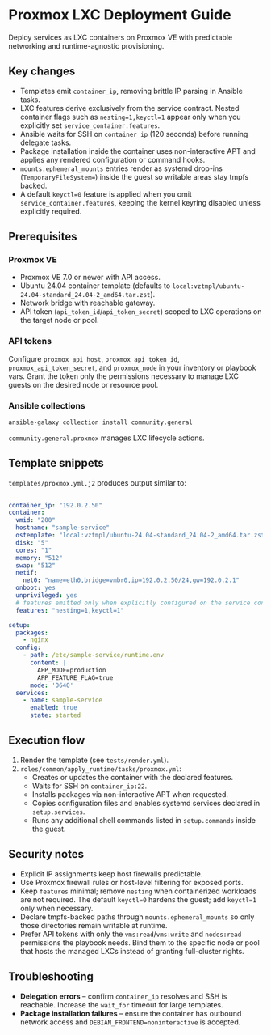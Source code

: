 # Proxmox LXC Deployment Guide

Deploy services as LXC containers on Proxmox VE with predictable networking and runtime-agnostic provisioning.

## Key changes

- Templates emit `container_ip`, removing brittle IP parsing in Ansible tasks.
- LXC features derive exclusively from the service contract. Nested container flags such as `nesting=1,keyctl=1` appear only when you explicitly set `service_container.features`.
- Ansible waits for SSH on `container_ip` (120 seconds) before running delegate tasks.
- Package installation inside the container uses non-interactive APT and applies any rendered configuration or command hooks.
- `mounts.ephemeral_mounts` entries render as systemd drop-ins (`TemporaryFileSystem=`) inside the guest so writable areas stay tmpfs backed.
- A default `keyctl=0` feature is applied when you omit `service_container.features`, keeping the kernel keyring disabled unless explicitly required.

## Prerequisites

### Proxmox VE

- Proxmox VE 7.0 or newer with API access.
- Ubuntu 24.04 container template (defaults to `local:vztmpl/ubuntu-24.04-standard_24.04-2_amd64.tar.zst`).
- Network bridge with reachable gateway.
- API token (`api_token_id`/`api_token_secret`) scoped to LXC operations on the target node or pool.

### API tokens

Configure `proxmox_api_host`, `proxmox_api_token_id`, `proxmox_api_token_secret`, and `proxmox_node` in your inventory or playbook vars. Grant the token only the permissions necessary to manage LXC guests on the desired node or resource pool.

### Ansible collections

```bash
ansible-galaxy collection install community.general
```

`community.general.proxmox` manages LXC lifecycle actions.

## Template snippets

`templates/proxmox.yml.j2` produces output similar to:

```yaml
---
container_ip: "192.0.2.50"
container:
  vmid: "200"
  hostname: "sample-service"
  ostemplate: "local:vztmpl/ubuntu-24.04-standard_24.04-2_amd64.tar.zst"
  disk: "5"
  cores: "1"
  memory: "512"
  swap: "512"
  netif:
    net0: "name=eth0,bridge=vmbr0,ip=192.0.2.50/24,gw=192.0.2.1"
  onboot: yes
  unprivileged: yes
  # features emitted only when explicitly configured on the service contract
  features: "nesting=1,keyctl=1"

setup:
  packages:
    - nginx
  config:
    - path: /etc/sample-service/runtime.env
      content: |
        APP_MODE=production
        APP_FEATURE_FLAG=true
      mode: '0640'
  services:
    - name: sample-service
      enabled: true
      state: started
```

## Execution flow

1. Render the template (see `tests/render.yml`).
2. `roles/common/apply_runtime/tasks/proxmox.yml`:
   - Creates or updates the container with the declared features.
   - Waits for SSH on `container_ip:22`.
   - Installs packages via non-interactive APT when requested.
   - Copies configuration files and enables systemd services declared in `setup.services`.
   - Runs any additional shell commands listed in `setup.commands` inside the guest.

## Security notes

- Explicit IP assignments keep host firewalls predictable.
- Use Proxmox firewall rules or host-level filtering for exposed ports.
- Keep `features` minimal; remove `nesting` when containerized workloads are not required. The default `keyctl=0` hardens the guest; add `keyctl=1` only when necessary.
- Declare tmpfs-backed paths through `mounts.ephemeral_mounts` so only those directories remain writable at runtime.
- Prefer API tokens with only the `vms:read`/`vms:write` and `nodes:read` permissions the playbook needs. Bind them to the specific node or pool that hosts the managed LXCs instead of granting full-cluster rights.

## Troubleshooting

- **Delegation errors** – confirm `container_ip` resolves and SSH is reachable. Increase the `wait_for` timeout for large templates.
- **Package installation failures** – ensure the container has outbound network access and `DEBIAN_FRONTEND=noninteractive` is accepted.
